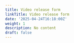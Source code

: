 ```yaml
---
title: Video release form
linkTitle: Video release form
date: '2025-04-24T16:18:00Z'
weight: 1
description: No content
draft: false
---
```



